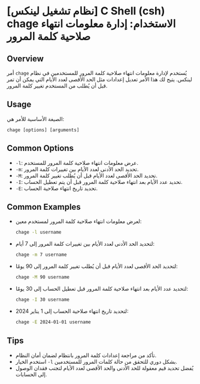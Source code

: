 # [نظام تشغيل لينكس] C Shell (csh) chage الاستخدام: إدارة معلومات انتهاء صلاحية كلمة المرور

## Overview
أمر `chage` يُستخدم لإدارة معلومات انتهاء صلاحية كلمة المرور للمستخدمين في نظام لينكس. يتيح لك هذا الأمر تعديل إعدادات مثل الحد الأقصى لعدد الأيام التي يمكن أن تمر قبل أن يُطلب من المستخدم تغيير كلمة المرور.

## Usage
الصيغة الأساسية للأمر هي:
```
chage [options] [arguments]
```

## Common Options
- `-l`: عرض معلومات انتهاء صلاحية كلمة المرور للمستخدم.
- `-m`: تحديد الحد الأدنى لعدد الأيام بين تغييرات كلمة المرور.
- `-M`: تحديد الحد الأقصى لعدد الأيام قبل أن يُطلب تغيير كلمة المرور.
- `-I`: تحديد عدد الأيام بعد انتهاء صلاحية كلمة المرور قبل أن يتم تعطيل الحساب.
- `-E`: تحديد تاريخ انتهاء صلاحية الحساب.

## Common Examples
- لعرض معلومات انتهاء صلاحية كلمة المرور لمستخدم معين:
  ```bash
  chage -l username
  ```

- لتحديد الحد الأدنى لعدد الأيام بين تغييرات كلمة المرور إلى 7 أيام:
  ```bash
  chage -m 7 username
  ```

- لتحديد الحد الأقصى لعدد الأيام قبل أن يُطلب تغيير كلمة المرور إلى 90 يومًا:
  ```bash
  chage -M 90 username
  ```

- لتحديد عدد الأيام بعد انتهاء صلاحية كلمة المرور قبل تعطيل الحساب إلى 30 يومًا:
  ```bash
  chage -I 30 username
  ```

- لتحديد تاريخ انتهاء صلاحية الحساب إلى 1 يناير 2024:
  ```bash
  chage -E 2024-01-01 username
  ```

## Tips
- تأكد من مراجعة إعدادات كلمة المرور بانتظام لضمان أمان النظام.
- استخدم الخيار `-l` بشكل دوري للتحقق من حالة كلمات المرور للمستخدمين.
- يُفضل تحديد قيم معقولة للحد الأدنى والحد الأقصى لعدد الأيام لتجنب فقدان الوصول إلى الحسابات.